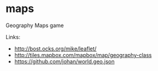 maps
====

Geography Maps game

Links:

* http://bost.ocks.org/mike/leaflet/
* http://tiles.mapbox.com/mapbox/map/geography-class
* https://github.com/johan/world.geo.json

